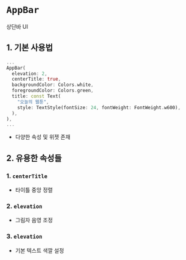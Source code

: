 # `AppBar`
상단바 UI

## 1. 기본 사용법
```dart
...
AppBar(
  elevation: 2,
  centerTitle: true,
  backgroundColor: Colors.white,
  foregroundColor: Colors.green,
  title: const Text(
    "오늘의 웹툰",
    style: TextStyle(fontSize: 24, fontWeight: FontWeight.w600),
  ),
),
...
```
- 다양한 속성 및 위젯 존재

## 2. 유용한 속성들

### 1. `centerTitle`
-  타이틀 중앙 정렬

### 2. `elevation`
-  그림자 음영 조정

### 3. `elevation`
- 기본 텍스트 색깔 설정 